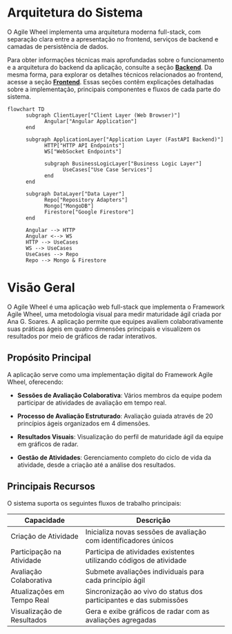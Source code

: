 # Arquitetura do Sistema

O Agile Wheel implementa uma arquitetura moderna full-stack, com separação clara entre a apresentação no frontend, serviços de backend e camadas de persistência de dados.

Para obter informações técnicas mais aprofundadas sobre o funcionamento e a arquitetura do backend da aplicação, consulte a seção [**Backend**](../2-backend/README.md). Da mesma forma, para explorar os detalhes técnicos relacionados ao frontend, acesse a seção [**Frontend**](../3-frontend/README.md). Essas seções contêm explicações detalhadas sobre a implementação, principais componentes e fluxos de cada parte do sistema. 

```mermaid
flowchart TD
      subgraph ClientLayer["Client Layer (Web Browser)"]
            Angular["Angular Application"]
      end

      subgraph ApplicationLayer["Application Layer (FastAPI Backend)"]
            HTTP["HTTP API Endpoints"]
            WS["WebSocket Endpoints"]

            subgraph BusinessLogicLayer["Business Logic Layer"]
                  UseCases["Use Case Services"]
            end
      end

      subgraph DataLayer["Data Layer"]
            Repo["Repository Adapters"]
            Mongo["MongoDB"]
            Firestore["Google Firestore"]
      end

      Angular --> HTTP
      Angular <--> WS
      HTTP --> UseCases
      WS --> UseCases
      UseCases --> Repo
      Repo --> Mongo & Firestore
```

# Visão Geral 

O Agile Wheel é uma aplicação web full-stack que implementa o Framework Agile Wheel, uma metodologia visual para medir maturidade ágil criada por Ana G. Soares. A aplicação permite que equipes avaliem colaborativamente suas práticas ágeis em quatro dimensões principais e visualizem os resultados por meio de gráficos de radar interativos.

## Propósito Principal

A aplicação serve como uma implementação digital do Framework Agile Wheel, oferecendo:

- **Sessões de Avaliação Colaborativa**: Vários membros da equipe podem participar de atividades de avaliação em tempo real.

- **Processo de Avaliação Estruturado**: Avaliação guiada através de 20 princípios ágeis organizados em 4 dimensões.

- **Resultados Visuais**: Visualização do perfil de maturidade ágil da equipe em gráficos de radar.

- **Gestão de Atividades**: Gerenciamento completo do ciclo de vida da atividade, desde a criação até a análise dos resultados.

## Principais Recursos

O sistema suporta os seguintes fluxos de trabalho principais:

| Capacidade                 | Descrição                                                          |
|----------------------------|--------------------------------------------------------------------|
| Criação de Atividade       | Inicializa novas sessões de avaliação com identificadores únicos   |
| Participação na Atividade  | Participa de atividades existentes utilizando códigos de atividade |
| Avaliação Colaborativa     | Submete avaliações individuais para cada princípio ágil            |
| Atualizações em Tempo Real | Sincronização ao vivo do status dos participantes e das submissões |
| Visualização de Resultados | Gera e exibe gráficos de radar com as avaliações agregadas         |
